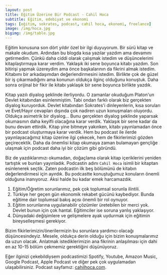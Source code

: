 ```yaml
---
layout: post
title: Eğitim Üzerine Bir Podcast - Cahil Hoca
subtitle: Eğitim, edebiyat ve ekonomi
tags: [eğitim, sokrates, podcast, cahil hoca, ekonomi, freelance]
image: /img/hoca.jpg
bigimg: /img/table.jpg
---
```


Eğitim konusuna son dört yıldır özel bir ilgi duyuyorum. Bir sürü kitap ve makale okudum. Ardından bu blogda kısa yazılar yazdım ama devamını getirmedim. Çünkü daha ciddi olarak çalışmak istedim ve düşüncelerimi kitaplaştırmaya karar verdim. Yaklaşık iki sene boyunca kitabı yazdım. Son bitirişi yapmak üzereydim ama önce başkalarının da fikrini almak istedim. Kitabımı bir arkadaşımdan değerlendirmesini istedim. Birlikte çok de güzel bir iş çıkarmadığımı ama konunun oldukça ilginç olduğunu konuştuk. Daha sonra orijinal bir fikir ile kitabı yaklaşık bir sene boyunca birlikte yazdık. 

Kitap yazılı diyalog şeklinde ilerliyordu. O zamanlar okuduğum Platon'un Devlet kitabından esinlenmiştim. Tabi ondan farklı olarak biz gerçekten diyalog kuruyorduk. Devlet kitabından Sokrates'i dinleyenlerin, kısa soruları ve Evet/Hayır cevapları dışında çok nadiren uzun konuşmaları oluyordu. Oldukça asimetrik bir diyalog... Bunu gerçekten diyalog şeklinde yaparsak okumasının daha keyifli olacağına karar verdik. Yaklaşık bir sene kadar da bunu devam ettirdik. Kitap yine bitmeye yakınken, kitabı yayınlamadan önce bir podcast oluşturmaya karar verdik. Hem bu podcast ile ilerde yayınlayacağımız kitap üzerine ilgi çekecek, hem de fikirlerimizi gözden geçirecektik. Daha da önemlisi kitap okumaya zaman bulamayan gençliğe ulaşmak için podcast daha iyi bir çözüm gibi göründü.

Biz de yazdıklarımızı okumadan, doğaçlama olarak kitap içeriklerini yeniden tartıştık ve bunları yayınladık. Podcastin adını `Cahil Hoca` isimli bir kitaptan esinlenerek seçtik. Zaten podcastin ilk beş bölümünü de kitabın değerlendirmesi için ayırdık. Bu podcastte konuştuğumuz konuların önemli olduğuna inanıyoruz. Aksi halde bu kadar emek harcamazdık. 

1. Eğitim/Öğretim sorunlarımız, pek çok toplumsal sorunla ilintili. 
2. Türkiye her geçen gün ekonomik rekabet gücünü kaybediyor. Bunda eğitime dair toplumsal bakış açısı önemli bir rol oynuyor. 
3. Eğitim sorunlarına uygulanabilir çözümler üretebilen bir merci yok. Devlet bunun için çok hantal. Eğitimciler ise soruna yanlış yaklaşıyor. 
4. Dünyadaki değişimlere ve gelişmelere ayak uydurmak için eğitimin bireyselleşmesi gerekiyor.

Bizim fikirlerimizin/önerilermizin bu sorunlara yardımcı olacağı düşüncesindeyiz. Mesele, oldukça derin olduğu için bizim konuşmalarımız da uzun olacak. Anlatmak istediklerimizin ana fikrinin anlaşılması için dahi en az 10-15 bölüm çekmemiz gerektiğini düşünüyoruz. 

Eğer ilginizi çekebildiysem podcastimizi Spotify, Youtube, Amazon Music, Google Podcast, Apple Podcast ve diğer pek çok uygulamadan ulaşabilirsiniz. Podcast sayfamız: [cahilhoca.com](https://cahilhoca.com/).